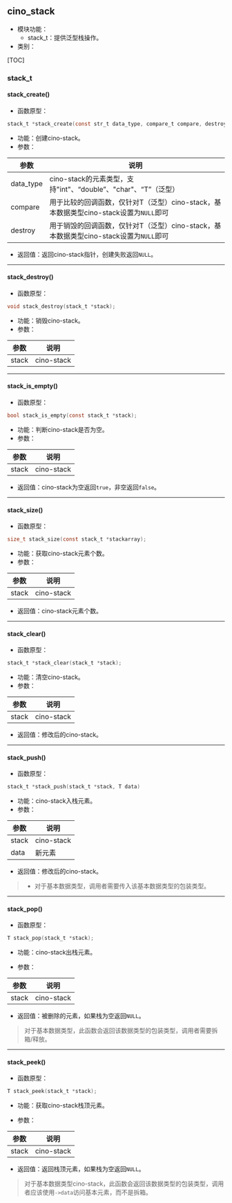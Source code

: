 ## cino_stack

- 模块功能：
    - stack_t：提供泛型栈操作。
- 类别：

[TOC]

<div style="page-break-after: always;"></div>

### stack_t

#### stack_create()

- 函数原型：

```c
stack_t *stack_create(const str_t data_type, compare_t compare, destroy_t destroy);
```

- 功能：创建cino-stack。
- 参数：

| 参数      | 说明                                                         |
| --------- | ------------------------------------------------------------ |
| data_type | cino-stack的元素类型，支持"int"、“double”、"char"、“T”（泛型） |
| compare   | 用于比较的回调函数，仅针对T（泛型）cino-stack，基本数据类型cino-stack设置为`NULL`即可 |
| destroy   | 用于销毁的回调函数，仅针对T（泛型）cino-stack，基本数据类型cino-stack设置为`NULL`即可 |

- 返回值：返回cino-stack指针，创建失败返回`NULL`。

---

#### stack_destroy()

- 函数原型：

```c
void stack_destroy(stack_t *stack);
```

- 功能：销毁cino-stack。
- 参数：

| 参数  | 说明       |
| ----- | ---------- |
| stack | cino-stack |

---

#### stack_is_empty()

- 函数原型：

```c
bool stack_is_empty(const stack_t *stack);
```

- 功能：判断cino-stack是否为空。
- 参数：

| 参数  | 说明       |
| ----- | ---------- |
| stack | cino-stack |

- 返回值：cino-stack为空返回`true`，非空返回`false`。

---

#### stack_size()

- 函数原型：

```c
size_t stack_size(const stack_t *stackarray);
```

- 功能：获取cino-stack元素个数。
- 参数：

| 参数  | 说明       |
| ----- | ---------- |
| stack | cino-stack |

- 返回值：cino-stack元素个数。

---

#### stack_clear()

- 函数原型：

```c
stack_t *stack_clear(stack_t *stack);
```

- 功能：清空cino-stack。
- 参数：

| 参数  | 说明       |
| ----- | ---------- |
| stack | cino-stack |

- 返回值：修改后的cino-stack。

---

#### stack_push()

- 函数原型：

```c
stack_t *stack_push(stack_t *stack, T data)
```

- 功能：cino-stack入栈元素。
- 参数：

| 参数   | 说明        |
| ----- | -------------- |
| stack | cino-stack |
| data  | 新元素         |

- 返回值：修改后的cino-stack。

> - 对于基本数据类型，调用者需要传入该基本数据类型的包装类型。

---

#### stack_pop()

- 函数原型：

```c
T stack_pop(stack_t *stack);
```

- 功能：cino-stack出栈元素。

- 参数：

| 参数  | 说明       |
| ----- | ---------- |
| stack | cino-stack |

- 返回值：被删除的元素，如果栈为空返回`NULL`。

> 对于基本数据类型，此函数会返回该数据类型的包装类型，调用者需要拆箱/释放。

---

#### stack_peek()

- 函数原型：

```c
T stack_peek(stack_t *stack);
```

- 功能：获取cino-stack栈顶元素。

- 参数：

| 参数  | 说明       |
| ----- | ---------- |
| stack | cino-stack |

- 返回值：返回栈顶元素，如果栈为空返回`NULL`。

> 对于基本数据类型cino-stack，此函数会返回该数据类型的包装类型，调用者应该使用`->data`访问基本元素，而不是拆箱。
